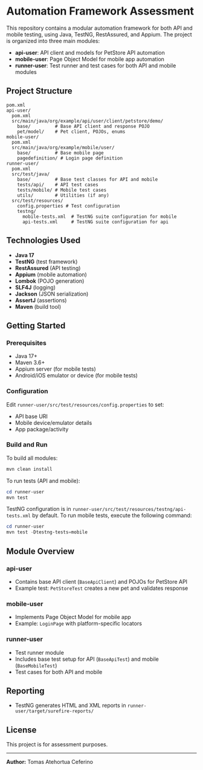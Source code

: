 # Automation Framework Assessment

This repository contains a modular automation framework for both API and mobile testing, using Java, TestNG, RestAssured, and Appium. The project is organized into three main modules:

- **api-user**: API client and models for PetStore API automation
- **mobile-user**: Page Object Model for mobile app automation
- **runner-user**: Test runner and test cases for both API and mobile modules

## Project Structure

```
pom.xml
api-user/
  pom.xml
  src/main/java/org/example/api/user/client/petstore/demo/
    base/         # Base API client and response POJO
    pet/model/    # Pet client, POJOs, enums
mobile-user/
  pom.xml
  src/main/java/org/example/mobile/user/
    base/         # Base mobile page
    pagedefinition/ # Login page definition
runner-user/
  pom.xml
  src/test/java/
    base/         # Base test classes for API and mobile
    tests/api/    # API test cases
    tests/mobile/ # Mobile test cases
    utils/        # Utilities (if any)
  src/test/resources/
    config.properties # Test configuration
    testng/
      mobile-tests.xml  # TestNG suite configuration for mobile
      api-tests.xml     # TestNG suite configuration for api
```

## Technologies Used
- **Java 17**
- **TestNG** (test framework)
- **RestAssured** (API testing)
- **Appium** (mobile automation)
- **Lombok** (POJO generation)
- **SLF4J** (logging)
- **Jackson** (JSON serialization)
- **AssertJ** (assertions)
- **Maven** (build tool)

## Getting Started

### Prerequisites
- Java 17+
- Maven 3.6+
- Appium server (for mobile tests)
- Android/iOS emulator or device (for mobile tests)

### Configuration
Edit `runner-user/src/test/resources/config.properties` to set:
- API base URI
- Mobile device/emulator details
- App package/activity

### Build and Run

To build all modules:
```powershell
mvn clean install
```

To run tests (API and mobile):
```powershell
cd runner-user
mvn test
```

TestNG configuration is in `runner-user/src/test/resources/testng/api-tests.xml` by default. To run mobile tests, execute the following command:

```powershell
cd runner-user
mvn test -Dtestng-tests=mobile
```


## Module Overview

### api-user
- Contains base API client (`BaseApiClient`) and POJOs for PetStore API
- Example test: `PetStoreTest` creates a new pet and validates response

### mobile-user
- Implements Page Object Model for mobile app
- Example: `LoginPage` with platform-specific locators

### runner-user
- Test runner module
- Includes base test setup for API (`BaseApiTest`) and mobile (`BaseMobileTest`)
- Test cases for both API and mobile

## Reporting
- TestNG generates HTML and XML reports in `runner-user/target/surefire-reports/`

## License
This project is for assessment purposes.

---
**Author:** Tomas Atehortua Ceferino
